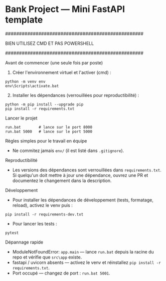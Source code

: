 # Bank Project — Mini FastAPI template

##################################################

BIEN UTILISEZ CMD ET PAS POWERSHELL

##################################################

Avant de commencer (une seule fois par poste)

1. Créer l'environnement virtuel et l'activer (cmd) :

```
python -m venv env
env\Scripts\activate.bat
```

2. Installer les dépendances (verrouillées pour reproductibilité) :

```
python -m pip install --upgrade pip
pip install -r requirements.txt
```

Lancer le projet

```
run.bat        # lance sur le port 8000
run.bat 5000   # lance sur le port 5000
```

Règles simples pour le travail en équipe

- Ne commitez jamais `env/` (il est listé dans `.gitignore`).

Reproductibilité

- Les versions des dépendances sont verrouillées dans `requirements.txt`. Si quelqu'un doit mettre à jour une dépendance, ouvrez une PR et documentez le changement dans la description.

Développement
 
- Pour installer les dépendances de développement (tests, formatage, reload), activez le venv puis :

```
pip install -r requirements-dev.txt
```

- Pour lancer les tests :

```
pytest
```


Dépannage rapide

- ModuleNotFoundError: `app.main` — lance `run.bat` depuis la racine du repo et vérifie que `src\app` existe.
- fastapi / uvicorn absents — activez le venv et réinstallez `pip install -r requirements.txt`.
- Port occupé — changez de port : `run.bat 5001`.


